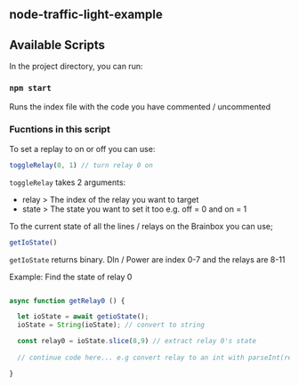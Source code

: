 ## node-traffic-light-example

## Available Scripts

In the project directory, you can run:

### `npm start`

Runs the index file with the code you have commented / uncommented


### Fucntions in this script

To set a replay to on or off you can use:
```javascript
toggleRelay(0, 1) // turn relay 0 on
```
`toggleRelay` takes 2 arguments:
- relay > The index of the relay you want to target
- state > The state you want to set it too e.g. off = 0 and on = 1

To the current state of all the lines / relays on the Brainbox you can use;
```javascript
getIoState()
```
`getIoState` returns binary. Dln / Power are index 0-7 and the relays are 8-11

Example: Find the state of relay 0
```javascript

async function getRelay0 () {

  let ioState = await getioState();
  ioState = String(ioState); // convert to string

  const relay0 = ioState.slice(8,9) // extract relay 0's state
  
  // continue code here... e.g convert relay to an int with parseInt(relay0)

}

```